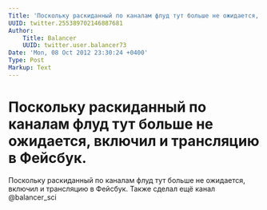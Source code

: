 ```yaml
---
Title: 'Поскольку раскиданный по каналам флуд тут больше не ожидается, включил и трансляцию в Фейсбук.'
UUID: twitter.255389702146887681
Author:
    Title: Balancer
    UUID: twitter.user.balancer73
Date: 'Mon, 08 Oct 2012 23:30:24 +0400'
Type: Post
Markup: Text
---
```


# Поскольку раскиданный по каналам флуд тут больше не ожидается, включил и трансляцию в Фейсбук.

Поскольку раскиданный по каналам флуд тут больше не
ожидается, включил и трансляцию в Фейсбук. Также сделал ещё
канал @balancer_sci